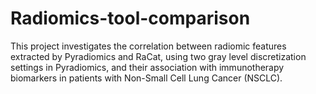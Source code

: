 # Radiomics-tool-comparison
This project investigates the correlation between radiomic features extracted by Pyradiomics and RaCat, using two gray level discretization settings in Pyradiomics, and their association with immunotherapy biomarkers in patients with Non-Small Cell Lung Cancer (NSCLC).
